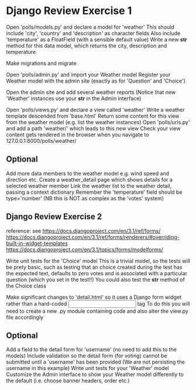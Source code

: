 # Django Review Exercise 1

Open 'polls/models.py' and declare a model for 'weather'
This should include 'city', 'country' and 'description' as character fields
Also include 'temperature' as a FloatField (with a sensible default value)
Write a new __str__ method for this data model, which returns the city, description and temperature

Make migrations and migrate

Open 'polls/admin.py' and import your Weather model
Register your Weather model with the admin site (exactly as for 'Question' and 'Choice')

Open the admin site and add several weather reports
(Notice that new 'Weather' instances use your __str__ in the Admin interface)

Open 'polls/views.py' and declare a view called 'weather'
Write a weather template descended from 'base.html'
Return some content for this view from the weather model (e.g. list the weather instances)
Open 'polls/urls.py' and add a path 'weather/' which leads to this new view
Check your view content gets rendered in the browser when you navigate to 127.0.0.1:8000/polls/weather/

## Optional

Add more data members to the weather model e.g. wind speed and direction etc.
Create a weather_detail page which shows details for a selected weather member
Link the weather list to the weather detail, passing a context dictionary
Remember the 'temperature' field should be type='number'
(NB this is NOT as complex as the 'votes' system)

## Django Review Exercise 2

reference: see
<https://docs.djangoproject.com/en/3.1/ref/forms/>
<https://docs.djangoproject.com/en/3.1/ref/forms/renderers/#overriding-built-in-widget-templates>
<https://docs.djangoproject.com/en/3.1/topics/forms/modelforms/>

Write unit tests for the 'Choice' model
This is a trivial model, so the tests will be prety basic, such as testing that an choice created during the test has the
expected text, defaults to zero votes and is associated with a particular question (which you set in the test!!)
You could also test the __str__ method of the Choice class

Make significant changes to 'detail.html' so it uses a Django form widget rather than a hard-coded <input /> tag
To do this you will need to create a new .py module containing code and also alter the view.py file accordingly

## Optional

Add a field to the detail form for 'username' (no need to add this to the models)
Include validation so the detail form (for voting) cannot be submitted until a 'username' has been provided (We are not
persisting the username in this example)
Write unit tests for your 'Weather' model
Customize the Admin interface to show your Weather model differently to the default
(i.e. choose banner headers, order etc.)

